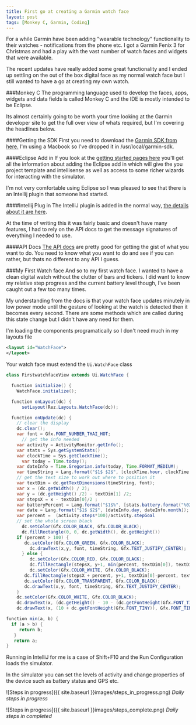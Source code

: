 ```yaml
---
title: First go at creating a Garmin watch face
layout: post
tags: [Monkey C, Garmin, Coding]
---
```


For a while Garmin have been adding "wearable technology" functionality to their watches - notifications from the phone etc. I got a Garmin Fenix 3 for Christmas and had a play with the vast number of watch faces and widgets that were available.

The recent updates have really added some great functionality and I ended up settling on the out of the box digital face as my normal watch face but I still wanted to have a go at creating my own watch.

###Monkey C
The programming language used to develop the faces, apps, widgets and data fields is called Monkey C and the IDE is mostly intended to be Eclipse.

Its almost certainly going to be worth your time looking at the Garmin developer site to get the full over view of whats required, but I'm covering the headlines below.

####Getting the SDK
First you need to download the [Garmin SDK from here.](http://developer.garmin.com/connect-iq/sdk/) I'm using a Macbook so I've dropped it in /usr/local/garmin-sdk.

####Eclipse Add in
If you look at the [getting started pages here](http://developer.garmin.com/connect-iq/getting-started/) you'll get all the information about adding the Eclipse add in which will give the you project template and intellisense as well as access to some richer wizards for interacting with the simulator.

I'm not very comfortable using Eclipse so I was pleased to see that there is an Intellij plugin that someone had started.

####Intellij Plug in
The IntelliJ plugin is added in the normal way, [the details about it are here](https://plugins.jetbrains.com/plugin/8253?pr=idea).

At the time of writing this it was fairly basic and doesn't have many features, I had to rely on the API docs to get the message signatures of everything I needed to use.

####API Docs
[The API docs](http://developer.garmin.com/connect-iq/api-docs/) are pretty good for getting the gist of what you want to do. You need to know what you want to do and see if you can rather, but thats no different to any API I guess.

###My First Watch face
And so to my first watch face. I wanted to have a clean digital watch without the clutter of bars and tickers. I did want to know my relative step progress and the current battery level though, I've been caught out a few too many times.

My understanding from the docs is that your watch face updates minutely in low power mode until the gesture of looking at the watch is detected then it becomes every second. There are some methods which are called during this state change but I didn't have any need for them.

I'm loading the components programatically so I don't need much in my layouts file

```xml
<layout id="WatchFace">
</layout>
```

Your watch face must extend the `Ui.WatchFace` class

```java
class FirstwatchfaceView extends Ui.WatchFace {

  function initialize() {
    WatchFace.initialize();

  function onLayout(dc) {
      setLayout(Rez.Layouts.WatchFace(dc));

  function onUpdate(dc) {
    // clear the display
    dc.clear();
    var font = Gfx.FONT_NUMBER_THAI_HOT;
      // get the info needed
    var activity = ActivityMonitor.getInfo();
    var stats = Sys.getSystemStats()
    var clockTime = Sys.getClockTime();
      var today = Time.today();
    var dateInfo = Time.Gregorian.info(today, Time.FORMAT_MEDIUM);
    var timeString = Lang.format("$1$ $2$", [clockTime.hour, clockTime.min.format("%02d")])
    // get the text size to work out where to position it
    var textDim = dc.getTextDimensions(timeString, font);
    var x = (dc.getWidth() / 2);
    var y = (dc.getHeight() /2) - textDim[1] /2;
    var stepsX = x - textDim[0]/2 ;
    var batteryPercent = Lang.format("$1$%", [stats.battery.format("%02d")]);
    var date = Lang.format("$1$ $2$", [dateInfo.day, dateInfo.month]);
    var percent =  (activity.steps*100)/activity.stepGoal
    // set the whole screen black
      dc.setColor(Gfx.COLOR_BLACK, Gfx.COLOR_BLACK);
      dc.fillRectangle(0, 0, dc.getWidth(), dc.getHeight())
    if (percent > 100) {
       dc.setColor(Gfx.COLOR_GREEN, Gfx.COLOR_BLACK);
         dc.drawText(x,y, font, timeString, Gfx.TEXT_JUSTIFY_CENTER);
      } else {
         dc.setColor(Gfx.COLOR_RED, Gfx.COLOR_BLACK);
         dc.fillRectangle(stepsX, y+1, min(percent, textDim[0]), textDim[1]);
         dc.setColor(Gfx.COLOR_WHITE, Gfx.COLOR_BLACK);
       dc.fillRectangle(stepsX + percent, y+1, textDim[0]-percent, textDim[1]);
       dc.setColor(Gfx.COLOR_TRANSPARENT, Gfx.COLOR_BLACK);
       dc.drawText(x,y, font, timeString, Gfx.TEXT_JUSTIFY_CENTER);
    }
    dc.setColor(Gfx.COLOR_WHITE, Gfx.COLOR_BLACK);
    dc.drawText(x, (dc.getHeight() - 10 - (dc.getFontHeight(Gfx.FONT_TINY))), Gfx.FONT_TIN batteryPercent, Gfx.TEXT_JUSTIFY_CENTER);
    dc.drawText(x, (10 + dc.getFontHeight(Gfx.FONT_TINY)), Gfx.FONT_TINY, date Gfx.TEXT_JSTIFY_CENTER); }

function min(a, b) {
  if (a > b) {
     return b;
   }
   return a;
}

```

Running in IntelliJ for me is a case of Shift+F10 and the Run Configuration loads the simulator.

In the simulator you can set the levels of activity and change properties of the device such as battery status and GPS etc.

![Steps in progress]({{ site.baseurl }}images/steps_in_progress.png)
_Daily steps in progress_

![Steps in progress]({{ site.baseurl }}images/steps_complete.png)
_Daily steps in completed_
